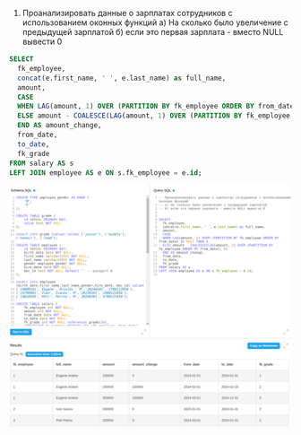 1) Проанализировать данные о зарплатах сотрудников с использованием оконных функций
   а) На сколько было увеличение с предыдущей зарплатой
   б) если это первая зарплата - вместо NULL вывести 0

```sql
SELECT
  fk_employee, 
  concat(e.first_name, ' ', e.last_name) as full_name,
  amount, 
  CASE 
  WHEN LAG(amount, 1) OVER (PARTITION BY fk_employee ORDER BY from_date) IS NULL THEN 0 
  ELSE amount - COALESCE(LAG(amount, 1) OVER (PARTITION BY fk_employee ORDER BY from_date), 0) 
  END AS amount_change,
  from_date, 
  to_date, 
  fk_grade
FROM salary AS s
LEFT JOIN employee AS e ON s.fk_employee = e.id;
```

![terminal screenshot](screenshot9_0.png)
